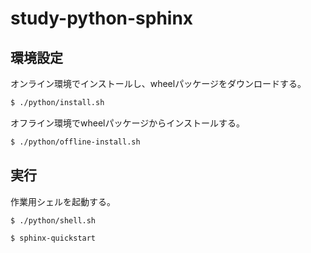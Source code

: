 study-python-sphinx
===================

環境設定
--------

オンライン環境でインストールし、wheelパッケージをダウンロードする。

```sh
$ ./python/install.sh
```

オフライン環境でwheelパッケージからインストールする。

```sh
$ ./python/offline-install.sh
```


実行
----

作業用シェルを起動する。

```sh
$ ./python/shell.sh
```

```sh
$ sphinx-quickstart
```
